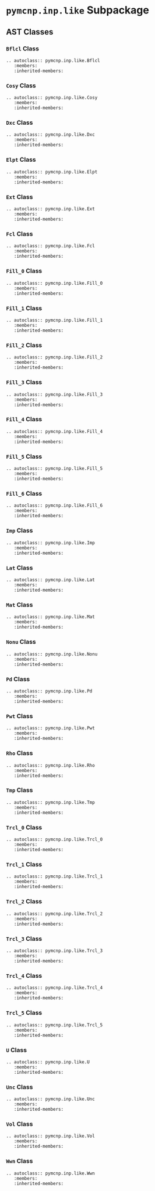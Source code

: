 # `pymcnp.inp.like` Subpackage

## AST Classes

### `Bflcl` Class

```{eval-rst}
.. autoclass:: pymcnp.inp.like.Bflcl
   :members:
   :inherited-members:
```

### `Cosy` Class

```{eval-rst}
.. autoclass:: pymcnp.inp.like.Cosy
   :members:
   :inherited-members:
```

### `Dxc` Class

```{eval-rst}
.. autoclass:: pymcnp.inp.like.Dxc
   :members:
   :inherited-members:
```

### `Elpt` Class

```{eval-rst}
.. autoclass:: pymcnp.inp.like.Elpt
   :members:
   :inherited-members:
```

### `Ext` Class

```{eval-rst}
.. autoclass:: pymcnp.inp.like.Ext
   :members:
   :inherited-members:
```

### `Fcl` Class

```{eval-rst}
.. autoclass:: pymcnp.inp.like.Fcl
   :members:
   :inherited-members:
```

### `Fill_0` Class

```{eval-rst}
.. autoclass:: pymcnp.inp.like.Fill_0
   :members:
   :inherited-members:
```

### `Fill_1` Class

```{eval-rst}
.. autoclass:: pymcnp.inp.like.Fill_1
   :members:
   :inherited-members:
```

### `Fill_2` Class

```{eval-rst}
.. autoclass:: pymcnp.inp.like.Fill_2
   :members:
   :inherited-members:
```

### `Fill_3` Class

```{eval-rst}
.. autoclass:: pymcnp.inp.like.Fill_3
   :members:
   :inherited-members:
```

### `Fill_4` Class

```{eval-rst}
.. autoclass:: pymcnp.inp.like.Fill_4
   :members:
   :inherited-members:
```

### `Fill_5` Class

```{eval-rst}
.. autoclass:: pymcnp.inp.like.Fill_5
   :members:
   :inherited-members:
```

### `Fill_6` Class

```{eval-rst}
.. autoclass:: pymcnp.inp.like.Fill_6
   :members:
   :inherited-members:
```

### `Imp` Class

```{eval-rst}
.. autoclass:: pymcnp.inp.like.Imp
   :members:
   :inherited-members:
```

### `Lat` Class

```{eval-rst}
.. autoclass:: pymcnp.inp.like.Lat
   :members:
   :inherited-members:
```

### `Mat` Class

```{eval-rst}
.. autoclass:: pymcnp.inp.like.Mat
   :members:
   :inherited-members:
```

### `Nonu` Class

```{eval-rst}
.. autoclass:: pymcnp.inp.like.Nonu
   :members:
   :inherited-members:
```

### `Pd` Class

```{eval-rst}
.. autoclass:: pymcnp.inp.like.Pd
   :members:
   :inherited-members:
```

### `Pwt` Class

```{eval-rst}
.. autoclass:: pymcnp.inp.like.Pwt
   :members:
   :inherited-members:
```

### `Rho` Class

```{eval-rst}
.. autoclass:: pymcnp.inp.like.Rho
   :members:
   :inherited-members:
```

### `Tmp` Class

```{eval-rst}
.. autoclass:: pymcnp.inp.like.Tmp
   :members:
   :inherited-members:
```

### `Trcl_0` Class

```{eval-rst}
.. autoclass:: pymcnp.inp.like.Trcl_0
   :members:
   :inherited-members:
```

### `Trcl_1` Class

```{eval-rst}
.. autoclass:: pymcnp.inp.like.Trcl_1
   :members:
   :inherited-members:
```

### `Trcl_2` Class

```{eval-rst}
.. autoclass:: pymcnp.inp.like.Trcl_2
   :members:
   :inherited-members:
```

### `Trcl_3` Class

```{eval-rst}
.. autoclass:: pymcnp.inp.like.Trcl_3
   :members:
   :inherited-members:
```

### `Trcl_4` Class

```{eval-rst}
.. autoclass:: pymcnp.inp.like.Trcl_4
   :members:
   :inherited-members:
```

### `Trcl_5` Class

```{eval-rst}
.. autoclass:: pymcnp.inp.like.Trcl_5
   :members:
   :inherited-members:
```

### `U` Class

```{eval-rst}
.. autoclass:: pymcnp.inp.like.U
   :members:
   :inherited-members:
```

### `Unc` Class

```{eval-rst}
.. autoclass:: pymcnp.inp.like.Unc
   :members:
   :inherited-members:
```

### `Vol` Class

```{eval-rst}
.. autoclass:: pymcnp.inp.like.Vol
   :members:
   :inherited-members:
```

### `Wwn` Class

```{eval-rst}
.. autoclass:: pymcnp.inp.like.Wwn
   :members:
   :inherited-members:
```

